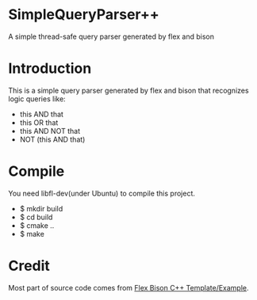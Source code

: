 # SimpleQueryParser++
A simple thread-safe query parser generated by flex and bison

Introduction
============

This is a simple query parser generated by flex and bison that recognizes logic queries like:

 - this AND that
 - this OR that
 - this AND NOT that
 - NOT (this AND that)

Compile
=======

You need libfl-dev(under Ubuntu) to compile this project.

 - $ mkdir build
 - $ cd build
 - $ cmake ..
 - $ make

Credit
======

Most part of source code comes from [Flex Bison C++ Template/Example](https://panthema.net/2007/flex-bison-cpp-example/).
